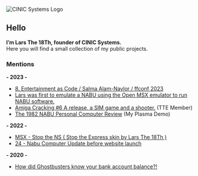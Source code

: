 ![CINIC Systems Logo](https://cinicsystems.github.io/img/ciniclogo6c.jpg)

## Hello

**I’m Lars The 18Th, founder of CINIC Systems.**<br>
Here you will find a small collection of my public projects.


### Mentions

**- 2023 -**
- [8. Entertainment as Code / Salma Alam-Naylor / ffconf 2023](https://www.youtube.com/watch?v=_PTW_gTkZUE&t=2029s)
- [Lars was first to emulate a NABU using the Open MSX emulator to run NABU software.](https://nabu.ca/about)
- [Amiga Cracking #6 A release, a SIM game and a shooter.](https://youtu.be/0y4sPjjBXnU?feature=shared&t=1087) (TTE Member)
- [The 1982 NABU Personal Computer Review](https://youtu.be/qSvOXCwlKyc?feature=shared&t=540) (My Plasma Demo)


**- 2022 -**
- [MSX - Stop the NS ( Stop the Express skin by Lars The 18Th )](https://www.youtube.com/watch?v=weOKx4vIrnk)
- [24 - Nabu Computer Update before website launch](https://youtu.be/Gn44HioYQwg?feature=shared&t=105)


**- 2020 -**
- [How did Ghostbusters know your bank account balance?!](https://youtu.be/_3cpbCCfK5A?feature=shared&t=468)




<!---
Special
--->
